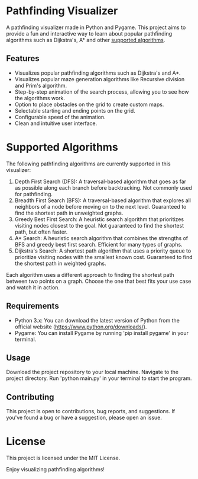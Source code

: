 # Pathfinding Visualizer
A pathfinding visualizer made in Python and Pygame. This project aims to provide a fun and interactive way to learn about popular pathfinding algorithms such as Dijkstra's, A* and other [supported algorithms](#supported-algorithms).


## Features
* Visualizes popular pathfinding algorithms such as Dijkstra's and A*.
* Visualizes popular maze generation algorithms like Recursive division and Prim's algorithm.
* Step-by-step animation of the search process, allowing you to see how the algorithms work.
* Option to place obstacles on the grid to create custom maps.
* Selectable starting and ending points on the grid.
* Configurable speed of the animation. 
* Clean and intuitive user interface.

# Supported Algorithms
The following pathfinding algorithms are currently supported in this visualizer:

1. Depth First Search (DFS): A traversal-based algorithm that goes as far as possible along each branch before backtracking. Not commonly used for pathfinding.
2. Breadth First Search (BFS): A traversal-based algorithm that explores all neighbors of a node before moving on to the next level. Guaranteed to find the shortest path in unweighted graphs.
3. Greedy Best First Search: A heuristic search algorithm that prioritizes visiting nodes closest to the goal. Not guaranteed to find the shortest path, but often faster.
4. A* Search: A heuristic search algorithm that combines the strengths of BFS and greedy best first search. Efficient for many types of graphs.
5. Dijkstra's Search: A shortest path algorithm that uses a priority queue to prioritize visiting nodes with the smallest known cost. Guaranteed to find the shortest path in weighted graphs.

Each algorithm uses a different approach to finding the shortest path between two points on a graph. Choose the one that best fits your use case and watch it in action.

## Requirements
* Python 3.x: You can download the latest version of Python from the official website (https://www.python.org/downloads/).
* Pygame: You can install Pygame by running 'pip install pygame' in your terminal.

## Usage
Download the project repository to your local machine. Navigate to the project directory. Run 'python main.py' in your terminal to start the program.

## Contributing
This project is open to contributions, bug reports, and suggestions. If you've found a bug or have a suggestion, please open an issue.

# License
This project is licensed under the MIT License.

Enjoy visualizing pathfinding algorithms!
